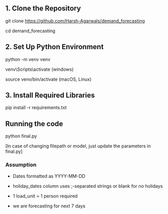 
## 1. Clone the Repository

git clone https://github.com/Harsh-Agarwals/demand_forecasting

cd demand_forecasting

## 2. Set Up Python Environment

python -m venv venv

venv\Scripts\activate (windows)

source venv/bin/activate (macOS, Linux)

## 3. Install Required Libraries

pip install -r requirements.txt

## Running the code

python final.py

[In case of changing filepath or model, just update the parameters in final.py]


### Assumption

- Dates formatted as YYYY-MM-DD

- holiday_dates column uses ;-separated strings or blank for no holidays

- 1 load_unit = 1 person required

- we are forecasting for next 7 days